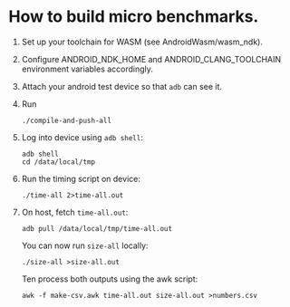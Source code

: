 # How to build micro benchmarks.

1. Set up your toolchain for WASM (see AndroidWasm/wasm_ndk).

2. Configure ANDROID_NDK_HOME and ANDROID_CLANG_TOOLCHAIN environment variables
   accordingly.

3. Attach your android test device so that `adb` can see it.

4. Run

   ```
   ./compile-and-push-all
   ```

5. Log into device using `adb shell`:

   ```
   adb shell
   cd /data/local/tmp
   ```

6. Run the timing script on device:

   ```
   ./time-all 2>time-all.out
   ```

7. On host, fetch `time-all.out`:

   ```
   adb pull /data/local/tmp/time-all.out
   ```

   You can now run `size-all` locally:

   ```
   ./size-all >size-all.out
   ```

   Ten process both outputs using the awk script:

   ```
   awk -f make-csv.awk time-all.out size-all.out >numbers.csv
   ```
